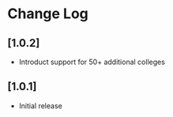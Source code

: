 # Change Log

## [1.0.2]

- Introduct support for 50+ additional colleges

## [1.0.1]

- Initial release
